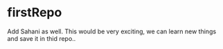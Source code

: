# firstRepo

Add Sahani as well. This would be very exciting, we can learn new things and save it in thid repo..
